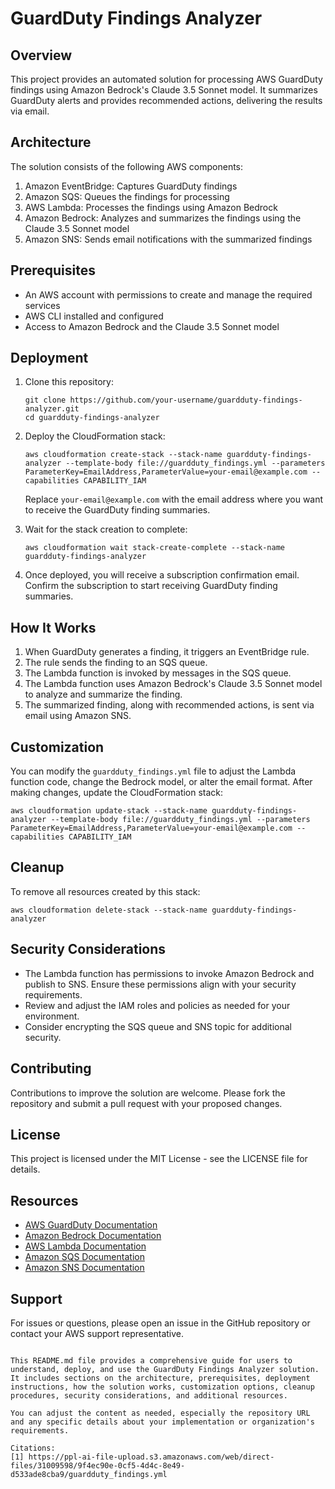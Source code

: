 # GuardDuty Findings Analyzer

## Overview

This project provides an automated solution for processing AWS GuardDuty findings using Amazon Bedrock's Claude 3.5 Sonnet model. It summarizes GuardDuty alerts and provides recommended actions, delivering the results via email.

## Architecture

The solution consists of the following AWS components:

1. Amazon EventBridge: Captures GuardDuty findings
2. Amazon SQS: Queues the findings for processing
3. AWS Lambda: Processes the findings using Amazon Bedrock
4. Amazon Bedrock: Analyzes and summarizes the findings using the Claude 3.5 Sonnet model
5. Amazon SNS: Sends email notifications with the summarized findings

## Prerequisites

- An AWS account with permissions to create and manage the required services
- AWS CLI installed and configured
- Access to Amazon Bedrock and the Claude 3.5 Sonnet model

## Deployment

1. Clone this repository:
   ```
   git clone https://github.com/your-username/guardduty-findings-analyzer.git
   cd guardduty-findings-analyzer
   ```

2. Deploy the CloudFormation stack:
   ```
   aws cloudformation create-stack --stack-name guardduty-findings-analyzer --template-body file://guardduty_findings.yml --parameters ParameterKey=EmailAddress,ParameterValue=your-email@example.com --capabilities CAPABILITY_IAM
   ```

   Replace `your-email@example.com` with the email address where you want to receive the GuardDuty finding summaries.

3. Wait for the stack creation to complete:
   ```
   aws cloudformation wait stack-create-complete --stack-name guardduty-findings-analyzer
   ```

4. Once deployed, you will receive a subscription confirmation email. Confirm the subscription to start receiving GuardDuty finding summaries.

## How It Works

1. When GuardDuty generates a finding, it triggers an EventBridge rule.
2. The rule sends the finding to an SQS queue.
3. The Lambda function is invoked by messages in the SQS queue.
4. The Lambda function uses Amazon Bedrock's Claude 3.5 Sonnet model to analyze and summarize the finding.
5. The summarized finding, along with recommended actions, is sent via email using Amazon SNS.

## Customization

You can modify the `guardduty_findings.yml` file to adjust the Lambda function code, change the Bedrock model, or alter the email format. After making changes, update the CloudFormation stack:

```
aws cloudformation update-stack --stack-name guardduty-findings-analyzer --template-body file://guardduty_findings.yml --parameters ParameterKey=EmailAddress,ParameterValue=your-email@example.com --capabilities CAPABILITY_IAM
```

## Cleanup

To remove all resources created by this stack:

```
aws cloudformation delete-stack --stack-name guardduty-findings-analyzer
```

## Security Considerations

- The Lambda function has permissions to invoke Amazon Bedrock and publish to SNS. Ensure these permissions align with your security requirements.
- Review and adjust the IAM roles and policies as needed for your environment.
- Consider encrypting the SQS queue and SNS topic for additional security.

## Contributing

Contributions to improve the solution are welcome. Please fork the repository and submit a pull request with your proposed changes.

## License

This project is licensed under the MIT License - see the LICENSE file for details.

## Resources

- [AWS GuardDuty Documentation](https://docs.aws.amazon.com/guardduty/)
- [Amazon Bedrock Documentation](https://docs.aws.amazon.com/bedrock/)
- [AWS Lambda Documentation](https://docs.aws.amazon.com/lambda/)
- [Amazon SQS Documentation](https://docs.aws.amazon.com/sqs/)
- [Amazon SNS Documentation](https://docs.aws.amazon.com/sns/)

## Support

For issues or questions, please open an issue in the GitHub repository or contact your AWS support representative.
```

This README.md file provides a comprehensive guide for users to understand, deploy, and use the GuardDuty Findings Analyzer solution. It includes sections on the architecture, prerequisites, deployment instructions, how the solution works, customization options, cleanup procedures, security considerations, and additional resources.

You can adjust the content as needed, especially the repository URL and any specific details about your implementation or organization's requirements.

Citations:
[1] https://ppl-ai-file-upload.s3.amazonaws.com/web/direct-files/31009598/9f4ec90e-0cf5-4d4c-8e49-d533ade8cba9/guardduty_findings.yml
